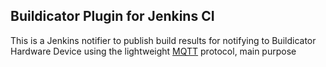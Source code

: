 ## Buildicator Plugin for Jenkins CI

This is a Jenkins notifier to publish build results for notifying to Buildicator Hardware Device using the lightweight [MQTT](http://mqtt.org) protocol, main purpose 
